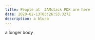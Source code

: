 ```yaml
---
title: People at  JAMstack PDX are here
date: 2020-02-13T03:26:53.327Z
description: a blurb
---
```

a longer body

